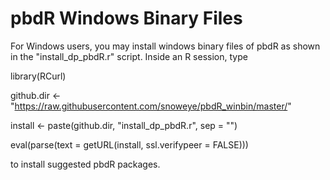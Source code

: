 pbdR Windows Binary Files
=========================

For Windows users, you may install windows binary files of pbdR as shown in
the "install_dp_pbdR.r" script. Inside an R session, type

library(RCurl)

github.dir <- "https://raw.githubusercontent.com/snoweye/pbdR_winbin/master/"

install <- paste(github.dir, "install_dp_pbdR.r", sep = "")

eval(parse(text = getURL(install, ssl.verifypeer = FALSE)))

to install suggested pbdR packages.

